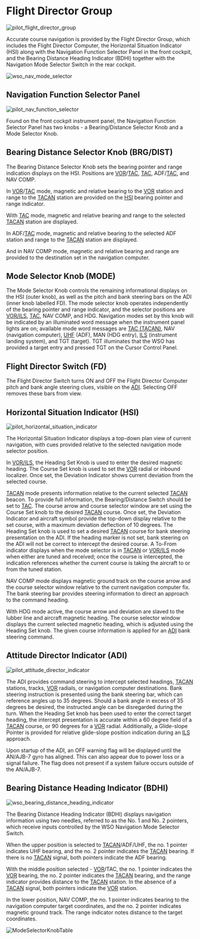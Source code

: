 # Flight Director Group

![pilot_flight_director_group](../../img/pilot_flight_director_group.jpg)

Accurate course navigation is provided by
the Flight Director Group, which includes the Flight Director Computer, the Horizontal Situation
Indicator (HSI) along with the Navigation Function Selector Panel in the front cockpit, and the
Bearing Distance Heading Indicator (BDHI) together with the Navigation Mode Selector Switch
in the rear cockpit.

![wso_nav_mode_selector](../../img/wso_nav_mode_selector_switch.jpg)

## Navigation Function Selector Panel

![pilot_nav_function_selector](../../img/pilot_nav_function_selector_panel.jpg)

Found on the front cockpit instrument panel, the Navigation Function Selector Panel has two knobs -
a Bearing/Distance Selector Knob and a Mode Selector Knob.

## Bearing Distance Selector Knob (BRG/DIST)

The Bearing Distance Selector Knob sets the bearing pointer and range indication
displays on the HSI.
Positions are [VOR](vor_ils.md)/[TAC](tacan.md), [TAC](tacan.md), ADF/[TAC](tacan.md), and NAV COMP.

In [VOR](vor_ils.md)/[TAC](tacan.md) mode, magnetic and relative bearing to the [VOR](vor_ils.md)
station and range to the [TACAN](tacan.md) station are provided on
the [HSI](../../cockpit/pilot/flight_director_group.md#horizontal-situation-indicator) bearing
pointer and range indicator.

With [TAC](tacan.md) mode, magnetic and relative bearing and range to the selected [TACAN](tacan.md)
station are displayed.

In ADF/[TAC](tacan.md) mode, magnetic and relative bearing to the selected ADF station and
range to the [TACAN](tacan.md) station are displayed.

And in NAV COMP mode, magnetic and relative bearing and range are provided to
the destination set in the navigation computer.

## Mode Selector Knob (MODE)

The Mode Selector Knob controls the remaining informational displays on
the HSI (outer knob), as well as the pitch and bank steering bars on the ADI (inner knob
labelled FD). The mode selector knob operates independently of the bearing pointer and range
indicator, and the selector positions are [VOR/ILS](vor_ils.md), [TAC](tacan.md), NAV COMP, and HDG.
Navigation modes set by this knob will be indicated by an illuminated word message when the
instrument panel lights are on; available mode word messages are [TAC (TACAN)](tacan.md), NAV
(navigation computer), [UHF](uhf.md) (ADF), MAN (HDG entry), [ILS](vor_ils.md) (instrument landing
system), and TGT (target). TGT illuminates that the WSO has provided a target
entry and pressed TGT on the Cursor Control Panel.

## Flight Director Switch (FD)

The Flight Director Switch turns ON and OFF the Flight Director Computer pitch
and bank angle steering clues, visible on
the [ADI](../../cockpit/pilot/flight_director_group.md#attitude-director-indicator). Selecting OFF
removes these
bars from view.

## Horizontal Situation Indicator (HSI)

![pilot_horizontal_situation_indicator](../../img/pilot_horizontal_situation_indicator.jpg)

The Horizontal Situation Indicator displays a top-down plan view of current
navigation, with cues provided relative to the selected navigation mode selector
position.

In [VOR/ILS](vor_ils.md), the Heading Set Knob is used to enter the desired magnetic heading.
The Course Set knob is used to set the [VOR](vor_ils.md) radial or inbound localizer. Once
set, the Deviation Indicator shows current deviation from the selected course.

[TACAN](tacan.md) mode presents information relative to the current selected [TACAN](tacan.md)
beacon.
To provide full information, the Bearing/Distance Switch should be set to [TAC](tacan.md).
The course arrow and course selector window are set using the Course Set knob to
the desired [TACAN](tacan.md) course. Once set, the Deviation Indicator and aircraft symbol
provide the top-down display relative to the set course, with a maximum
deviation deflection of 10 degrees. The Heading Set knob is used to set a
desired [TACAN](tacan.md) course for bank steering presentation on
the ADI. If the heading
marker is not set, bank steering on
the ADI will not be
correct to intercept the
desired course. A To-From indicator displays when the mode selector is in [TACAN](tacan.md)
or [VOR/ILS](vor_ils.md) mode when either are tuned and received; once the course is
intercepted, the indication references whether the current course is taking the
aircraft to or from the tuned station.

NAV COMP mode displays magnetic ground track on the course arrow and the course
selector window relative to the current navigation computer fix. The bank
steering bar provides steering information to direct an approach to the command
heading.

With HDG mode active, the course arrow and deviation are slaved to the lubber
line and aircraft magnetic heading. The course selector window displays the
current selected magnetic heading, which is adjusted using the Heading Set knob.
The given course information is applied for
an [ADI](../../cockpit/pilot/flight_director_group.md#attitude-director-indicator) bank steering
command.

## Attitude Director Indicator (ADI)

![pilot_attitude_director_indicator](../../img/pilot_attitude_director_indicator.jpg)

The ADI provides command
steering to intercept selected headings, [TACAN](tacan.md)
stations, tracks, [VOR](vor_ils.md) radials, or navigation computer destinations. Bank
steering instruction is presented using the bank steering bar, which can
reference angles up to 35 degrees. Should a bank angle in excess of 35 degrees
be desired, the instructed angle can be disregarded during the turn. When the
Heading Set knob has been used to enter the correct target heading, the
intercept presentation is accurate within a 60 degree field of a [TACAN](tacan.md) course,
or 90 degrees for a [VOR](vor_ils.md) radial. Additionally, a Glide-slope Pointer is provided
for relative glide-slope position indication during an [ILS](vor_ils.md) approach.

Upon startup of the ADI,
an OFF warning flag will be displayed until the
AN/AJB-7 gyro has aligned. This can also appear due to power loss or a signal
failure. The flag does not present if a system failure occurs outside of the
AN/AJB-7.

## Bearing Distance Heading Indicator (BDHI)

![wso_bearing_distance_heading_indicator](../../img/wso_bearing_distance_heading_indicator.jpg)

The Bearing Distance Heading Indicator (BDHI)
displays navigation information using two needles, referred to as the No. 1 and No. 2 pointers,
which receive inputs controlled by the WSO Navigation Mode Selector Switch.

When the upper position is selected to [TACAN](tacan.md)/ADF/UHF, the no. 1 pointer
indicates UHF bearing, and the no. 2 pointer indicates the [TACAN](tacan.md) bearing. If
there is no [TACAN](tacan.md) signal, both pointers indicate the ADF bearing.

With the middle position selected - [VOR](vor_ils.md)/TAC, the no. 1 pointer indicates
the [VOR](vor_ils.md)
bearing, the no. 2 pointer indicates the [TACAN](tacan.md) bearing, and the range indicator
provides distance to the [TACAN](tacan.md) station. In the absence of a [TACAN](tacan.md) signal,
both
pointers indicate the [VOR](vor_ils.md) station.

In the lower position, NAV COMP, the no. 1 pointer indicates bearing to the
navigation computer target coordinates, and the no. 2 pointer indicates magnetic
ground track. The range indicator notes distance to the target coordinates.

![ModeSelectorKnobTable](../../img/ModeSelectorKnobTable.jpg)
